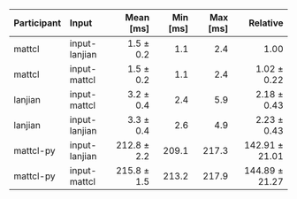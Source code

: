 | Participant | Input | Mean [ms] | Min [ms] | Max [ms] | Relative |
|:---|:---|---:|---:|---:|---:|
| mattcl | input-lanjian | 1.5 ± 0.2 | 1.1 | 2.4 | 1.00 |
| mattcl | input-mattcl | 1.5 ± 0.2 | 1.1 | 2.4 | 1.02 ± 0.22 |
| lanjian | input-mattcl | 3.2 ± 0.4 | 2.4 | 5.9 | 2.18 ± 0.43 |
| lanjian | input-lanjian | 3.3 ± 0.4 | 2.6 | 4.9 | 2.23 ± 0.43 |
| mattcl-py | input-lanjian | 212.8 ± 2.2 | 209.1 | 217.3 | 142.91 ± 21.01 |
| mattcl-py | input-mattcl | 215.8 ± 1.5 | 213.2 | 217.9 | 144.89 ± 21.27 |
